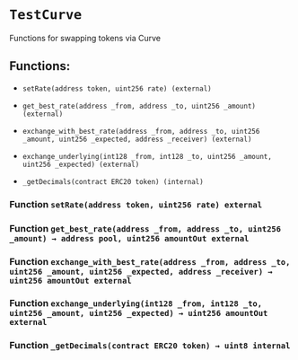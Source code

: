 # `TestCurve`

Functions for swapping tokens via Curve

## Functions:

- `setRate(address token, uint256 rate) (external)`

- `get_best_rate(address _from, address _to, uint256 _amount) (external)`

- `exchange_with_best_rate(address _from, address _to, uint256 _amount, uint256 _expected, address _receiver) (external)`

- `exchange_underlying(int128 _from, int128 _to, uint256 _amount, uint256 _expected) (external)`

- `_getDecimals(contract ERC20 token) (internal)`

### Function `setRate(address token, uint256 rate) external`

### Function `get_best_rate(address _from, address _to, uint256 _amount) → address pool, uint256 amountOut external`

### Function `exchange_with_best_rate(address _from, address _to, uint256 _amount, uint256 _expected, address _receiver) → uint256 amountOut external`

### Function `exchange_underlying(int128 _from, int128 _to, uint256 _amount, uint256 _expected) → uint256 amountOut external`

### Function `_getDecimals(contract ERC20 token) → uint8 internal`
